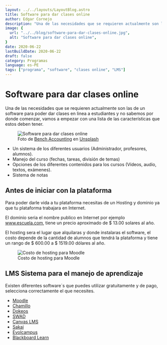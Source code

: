```yaml
---
layout: ../../layouts/LayoutBlog.astro
title: Software para dar clases online
author: Edgar Cornejo
description: "Una de las necesidades que se requieren actualmente son las de un software para poder dar clases en linea a estudiantes y no sabemos por donde comenzar, vamos a empezar con una lista de las características que estos deben tener."
image: {
  url: "../../blog/software-para-dar-clases-online.jpg",
  alt: "Software para dar clases online",
}  
date: 2020-06-22
lastBuildDate: 2020-06-22
draft: false
category: Programas
language: es-PE
tags: ["programa", "software", "clases online", "LMS"]
---
```


# Software para dar clases online

Una de las necesidades que se requieren actualmente son las de un software para poder dar clases en linea a estudiantes y no sabemos por donde comenzar, vamos a empezar con una lista de las características que estos deben tener.

<figure>
  <img src="../../blog/software-para-dar-clases-online.jpg" alt="Software para dar clases online"/>
  <figcaption>Foto de <a href="https://unsplash.com/es/@benchaccounting?utm_content=creditCopyText&utm_medium=referral&utm_source=unsplash" title="Bench Accounting" target="_blank">Bench Accounting</a> en <a href="https://unsplash.com/es/fotos/ordenador-portatil-de-operacion-del-hombre-encima-de-la-mesa-C3V88BOoRoM?utm_content=creditCopyText&utm_medium=referral&utm_source=unsplash" title="Unsplash" target="_blank">Unsplash</a>
  </figcaption>
</figure>

- Un sistema de los diferentes usuarios (Administrador, profesores, alumnos).
- Manejo del curso (fechas, tareas, división de temas)
- Opciones de los diferentes contenidos para los cursos (Vídeos, audio, textos, exámenes).
- Sistema de notas

## Antes de iniciar con la plataforma

Para poder darle vida a tu plataforma necesitas de un Hosting y dominio ya que tu plataforma trabajara en Internet. 

El dominio seria el nombre publico en Internet por ejemplo www.escuela.com, tiene un precio aproximado de $ 13.00 solares al año.

El hosting sera el lugar que alquilaras y donde instalaras el software, el costo depende de la cantidad de alumnos que tendrá la plataforma y tiene un rango de $ 600.00 a $ 1519.00 dólares al año.

<figure>
  <img src="../../blog/costo-hosting-moodle.png" alt="Costo de hosting para Moodle"/>
  <figcaption>Costo de hosting para Moodle</figcaption>
</figure>

## LMS Sistema para el manejo de aprendizaje

Existen diferentes software`s que puedes utilizar gratuitamente y de pago, selecciona correctamente el que necesites.

- <a href="https://moodle.org/?lang=es" title="Moodle" target="_blank">Moodle</a>
- <a href="https://chamilo.org/es/" title="Chamillo" target="_blank">Chamillo</a>
- <a href="https://www.dokeos.com/" title="Dokeos" target="_blank">Dokeos</a>
- <a href="https://openswad.org/" title="SWAD" target="_blank">SWAD</a>
- <a href="https://www.instructure.com/canvas/es" title="Canvas LMS" target="_blank">Canvas LMS</a>
- <a href="https://www.sakailms.org/" title="Sakai" target="_blank">Sakai</a>
- <a href="https://www.evolmind.com/" title="Evolcampus" target="_blank">Evolcampus</a>
- <a href="https://www.blackboard.com/es-es" title="Blackboard Learn" target="_blank">Blackboard Learn</a>
